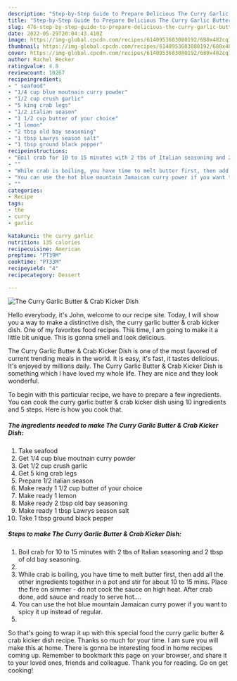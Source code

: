 ```yaml
---
description: "Step-by-Step Guide to Prepare Delicious The Curry Garlic Butter &amp;amp; Crab Kicker Dish"
title: "Step-by-Step Guide to Prepare Delicious The Curry Garlic Butter &amp;amp; Crab Kicker Dish"
slug: 476-step-by-step-guide-to-prepare-delicious-the-curry-garlic-butter-and-amp-crab-kicker-dish
date: 2022-05-29T20:04:43.410Z
image: https://img-global.cpcdn.com/recipes/6140953603080192/680x482cq70/the-curry-garlic-butter-crab-kicker-dish-recipe-main-photo.jpg
thumbnail: https://img-global.cpcdn.com/recipes/6140953603080192/680x482cq70/the-curry-garlic-butter-crab-kicker-dish-recipe-main-photo.jpg
cover: https://img-global.cpcdn.com/recipes/6140953603080192/680x482cq70/the-curry-garlic-butter-crab-kicker-dish-recipe-main-photo.jpg
author: Rachel Becker
ratingvalue: 4.8
reviewcount: 10267
recipeingredient:
- " seafood"
- "1/4 cup blue moutnain curry powder"
- "1/2 cup crush garlic"
- "5 king crab legs"
- "1/2 italian season"
- "1 1/2 cup butter of your choice"
- "1 lemon"
- "2 tbsp old bay seasoning"
- "1 tbsp Lawrys season salt"
- "1 tbsp ground black pepper"
recipeinstructions:
- "Boil crab for 10 to 15 minutes with 2 tbs of Italian seasoning and 2 tbsp of old bay seasoning."
- ""
- "While crab is boiling, you have time to melt butter first, then add all the other ingredients together in a pot and stir for about 10 to 15 mins. Place the fire on simmer - do not cook the sauce on high heat. After crab done, add sauce and ready to serve hot...."
- "You can use the hot blue mountain Jamaican curry power if you want to spicy it up instead of regular."
- ""
categories:
- Recipe
tags:
- the
- curry
- garlic

katakunci: the curry garlic 
nutrition: 135 calories
recipecuisine: American
preptime: "PT39M"
cooktime: "PT33M"
recipeyield: "4"
recipecategory: Dessert

---
```



![The Curry Garlic Butter &amp; Crab Kicker Dish](https://img-global.cpcdn.com/recipes/6140953603080192/680x482cq70/the-curry-garlic-butter-crab-kicker-dish-recipe-main-photo.jpg)

Hello everybody, it's John, welcome to our recipe site. Today, I will show you a way to make a distinctive dish, the curry garlic butter &amp; crab kicker dish. One of my favorites food recipes. This time, I am going to make it a little bit unique. This is gonna smell and look delicious.

The Curry Garlic Butter &amp; Crab Kicker Dish is one of the most favored of current trending meals in the world. It is easy, it's fast, it tastes delicious. It's enjoyed by millions daily. The Curry Garlic Butter &amp; Crab Kicker Dish is something which I have loved my whole life. They are nice and they look wonderful.




To begin with this particular recipe, we have to prepare a few ingredients. You can cook the curry garlic butter &amp; crab kicker dish using 10 ingredients and 5 steps. Here is how you cook that.

<!--inarticleads1-->

##### The ingredients needed to make The Curry Garlic Butter &amp; Crab Kicker Dish:

1. Take  seafood
1. Get 1/4 cup blue moutnain curry powder
1. Get 1/2 cup crush garlic
1. Get 5 king crab legs
1. Prepare 1/2 italian season
1. Make ready 1 1/2 cup butter of your choice
1. Make ready 1 lemon
1. Make ready 2 tbsp old bay seasoning
1. Make ready 1 tbsp Lawrys season salt
1. Take 1 tbsp ground black pepper




<!--inarticleads2-->

##### Steps to make The Curry Garlic Butter &amp; Crab Kicker Dish:

1. Boil crab for 10 to 15 minutes with 2 tbs of Italian seasoning and 2 tbsp of old bay seasoning.
1. 
1. While crab is boiling, you have time to melt butter first, then add all the other ingredients together in a pot and stir for about 10 to 15 mins. Place the fire on simmer - do not cook the sauce on high heat. After crab done, add sauce and ready to serve hot....
1. You can use the hot blue mountain Jamaican curry power if you want to spicy it up instead of regular.
1. 




So that's going to wrap it up with this special food the curry garlic butter &amp; crab kicker dish recipe. Thanks so much for your time. I am sure you will make this at home. There is gonna be interesting food in home recipes coming up. Remember to bookmark this page on your browser, and share it to your loved ones, friends and colleague. Thank you for reading. Go on get cooking!
